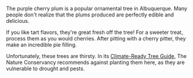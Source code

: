 The purple cherry plum is a popular ornamental tree in Albuquerque. Many people don't realize that the plums produced are perfectly edible and delicious.

If you like tart flavors, they're great fresh off the tree! For a sweeter treat, process them as you would cherries. After pitting with a cherry pitter, they make an incredible pie filling.

Unfortunately, these trees are thirsty. In its [Climate-Ready Tree Guide](https://www.nature.org/en-us/about-us/where-we-work/united-states/new-mexico/stories-in-new-mexico/plant-trees-to-fight-climate-change/), The Nature Conservancy recommends against planting them here, as they are vulnerable to drought and pests.
